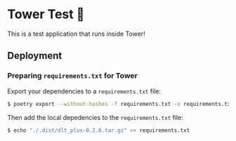 # Tower Test :tokyo_tower:

This is a test application that runs inside Tower!

## Deployment

### Preparing `requirements.txt` for Tower

Export your dependencies to a `requirements.txt` file:

```bash
$ poetry export --without-hashes -f requirements.txt -o requirements.txt --without=local
```

Then add the local depedencies to the `requirements.txt` file:

```bash
$ echo "./.dist/dlt_plus-0.2.6.tar.gz" >> requirements.txt
```
